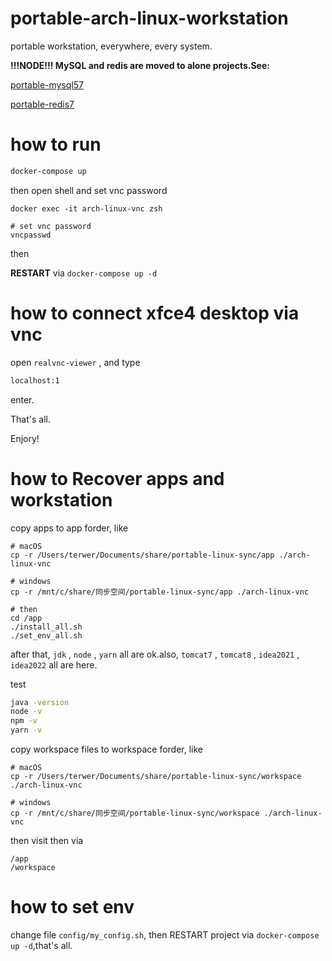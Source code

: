 # portable-arch-linux-workstation

portable workstation, everywhere, every system.

**!!!NODE!!! MySQL and redis are moved to alone projects.See:**

[portable-mysql57](https://github.com/terwer/portable-mysql57)

[portable-redis7](https://github.com/terwer/portable-redis7)

# how to run

```bash
docker-compose up
```

then open shell and set vnc password

```
docker exec -it arch-linux-vnc zsh

# set vnc password
vncpasswd
```

then 

**RESTART** via `docker-compose up -d`

# how to connect xfce4 desktop via vnc

open `realvnc-viewer` , and type

```bash
localhost:1
```

enter.

That's all.

Enjory!

# how to Recover apps and workstation

copy apps to app forder, like

```
# macOS
cp -r /Users/terwer/Documents/share/portable-linux-sync/app ./arch-linux-vnc

# windows
cp -r /mnt/c/share/同步空间/portable-linux-sync/app ./arch-linux-vnc

# then
cd /app
./install_all.sh
./set_env_all.sh
```

after that, `jdk` , `node` , `yarn` all are ok.also, `tomcat7` , `tomcat8` , `idea2021` , `idea2022` all are here.

test

```bash
java -version
node -v
npm -v
yarn -v
```

copy workspace files to workspace forder, like

```
# macOS
cp -r /Users/terwer/Documents/share/portable-linux-sync/workspace ./arch-linux-vnc

# windows
cp -r /mnt/c/share/同步空间/portable-linux-sync/workspace ./arch-linux-vnc
```

then visit then via

```
/app
/workspace
```

# how to set env

change file `config/my_config.sh`, then RESTART project via `docker-compose up -d`,that's all.